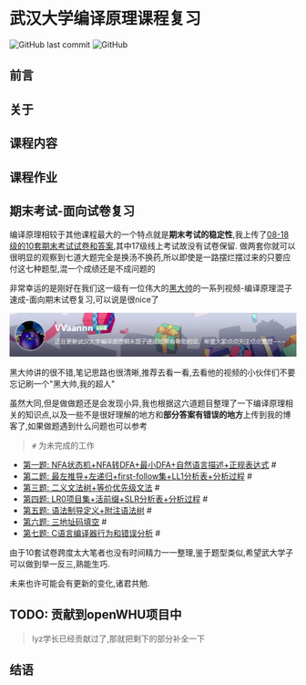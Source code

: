 # 武汉大学编译原理课程复习

![GitHub last commit](https://img.shields.io/github/last-commit/luzhixing12345/WHU-compilation-principle)
![GitHub](https://img.shields.io/github/license/luzhixing12345/WHU-software-engineering)

## 前言

## 关于

## 课程内容

## 课程作业

## 期末考试-面向试卷复习

编译原理相较于其他课程最大的一个特点就是**期末考试的稳定性**,我上传了[08-18级的10套期末考试试卷和答案](https://github.com/luzhixing12345/WHU-compilation-principle/releases/download/v0.0.2/final-exam-papers.zip),其中17级线上考试故没有试卷保留. 做两套你就可以很明显的观察到七道大题完全是换汤不换药,所以即使是一路摆烂摆过来的只要应付这七种题型,混一个成绩还是不成问题的

非常幸运的是刚好在我们这一级有一位伟大的[黑大帅](https://space.bilibili.com/507099193)的一系列视频-编译原理混子速成-面向期末试卷复习,可以说是很nice了

![20220612003317](https://raw.githubusercontent.com/learner-lu/picbed/master/20220612003317.png)

黑大帅讲的很不错,笔记思路也很清晰,推荐去看一看,去看他的视频的小伙伴们不要忘记刷一个"黑大帅,我的超人"

虽然大同,但是做做题还是会发现小异,我也根据这六道题目整理了一下编译原理相关的知识点,以及一些不是很好理解的地方和**部分答案有错误的地方**上传到我的博客了,如果做题遇到什么问题也可以参考

> `#` 为未完成的工作

- [第一题: NFA状态机+NFA转DFA+最小DFA+自然语言描述+正规表达式]() #
- [第二题: 最左推导+左递归+first-follow集+LL1分析表+分析过程]() #
- [第三题: 二义文法树+等价优先级文法]() #
- [第四题: LR0项目集+活前缀+SLR分析表+分析过程]() #
- [第五题: 语法制导定义+附注语法树]() #
- [第六题: 三地址码填空]() #
- [第七题: C语言编译器行为和错误分析]() #

由于10套试卷跨度太大笔者也没有时间精力一一整理,鉴于题型类似,希望武大学子可以做到举一反三,熟能生巧.

未来也许可能会有更新的变化,诸君共勉.

## TODO: 贡献到openWHU项目中

> lyz学长已经贡献过了,那就把剩下的部分补全一下

## 结语
